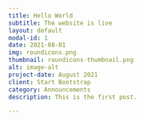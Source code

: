 ```yaml
---
title: Hello World
subtitle: The website is live
layout: default
modal-id: 1
date: 2021-08-01
img: roundicons.png
thumbnail: roundicons-thumbnail.png
alt: image-alt
project-date: August 2021
client: Start Bootstrap
category: Announcements
description: This is the first post.

---
```

